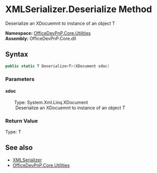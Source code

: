 # XMLSerializer.Deserialize Method  
 Deserialize an XDocuemnt to instance of an object T   

**Namespace:** [OfficeDevPnP.Core.Utilities](OfficeDevPnP.Core.Utilities.md)  
**Assembly:** OfficeDevPnP.Core.dll  
## Syntax
```C#
public static T Deserialize<T>(XDocument xdoc)
```
### Parameters
#### xdoc  
&emsp;&emsp;Type: System.Xml.Linq.XDocument  
&emsp;&emsp; Deserialize an XDocuemnt to instance of an object T   

  

### Return Value
Type: T  
  


## See also
- [XMLSerializer](OfficeDevPnP.Core.Utilities.XMLSerializer.md) 
- [OfficeDevPnP.Core.Utilities](OfficeDevPnP.Core.Utilities.md) 
